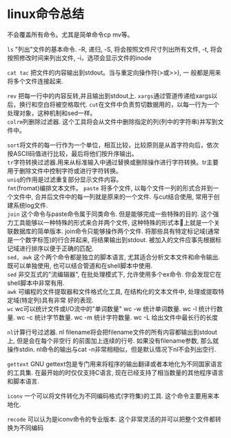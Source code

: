# linux命令总结

不会覆盖所有命令。尤其是简单命令cp mv等。

`ls` "列出"文件的基本命令.
-R, 递归,
-S, 将会按照文件尺寸列出所有文件, 
-t, 将会按照修改时间来列出文件, 
-i，选项会显示文件的inode

`cat tac`
把文件的内容输出到stdout。当与重定向操作符(>或>>), 一 般都是用来将多个文件连接起来.

`rev`把每一行中的内容反转,并且输出到stdout上.
`xargs`通过管道传递给xargs以后，换行和空白将被空格取代.
`cut`在文件中负责剪切数据用的，以每一行为一个处理对象，这种机制和sed一样。  
`colrm`列删除过滤器. 这个工具将会从文件中删除指定的列(列中的字符串)并写到文件中。 
  
`sort`将文件的每一行作为一个单位，相互比较，比较原则是从首字符向后，依次按ASCII码值进行比较，最后将他们按升序输出。  
`tr`字符转换过滤器.用来从标准输入中通过替换或删除操作进行字符转换。tr主要用于删除文件中控制字符或进行字符转换。  
`uniq`的作用是过滤重复部分显示文件内容。  
`fmt`(fromat)编排文本文件。
`paste`将多个文件, 以每个文件一列的形式合并到一个文件中, 合并后文件中的每一列就是原来的一个文件. 与cut结合使用, 常用于创建系统log文件.  `join`
这个命令与paste命令属于同类命令. 但是能够完成一些特殊的目的. 这个强力工具能够以一种特殊的形式来合并两个文件, 这种特殊的形式本􏱇上就是一个关联数据库的简单版本.join命令只能够操作两个文件. 将那些具有特定标记域(通常是一个数字标签)的行合并起来, 将结果输出到stdout. 被加入的文件应事先根据标记域进行排序以便于正确的匹配.  `sed, awk`这个两个命令都是独立的脚本语言, 尤其适合分析文本文件和命令输出. 既可以单独使用, 也可以结合管道和在shell脚本中使用.  `sed`非交互式的"流编辑器", 在批处理模式下, 允许使用多个ex命令. 你会发现它在shell脚本中非常有用.   `awk`
可编程的文件提取器和文件格式化工具, 在结构化的文本文件中, 处理或提取特定域(特定列)具有非常 好的表现.   `wc`wc可以统计文件或I/O流中的"单词数量"	wc -w 统计单词数量.	wc -l 统计行数量.	wc -c 统计字节数量.	wc -m 统计字符数量.	wc -L 给出文件中最长行的长度
`nl`计算行号过滤器. nl filename将会把filename文件的所有内容都输出到stdout上, 但是会在每个非空行的前面加上连续的行号. 如果没有filename参数, 那么就操作stdin. nl命令的输出与cat -n非常相相似，但是默认情况下nl不会列出空行.
`gettext`GNU gettext包是专门用来将程序的输出翻译或者本地化为不同国家语言的工具集. 在最开始的时仅仅支持C语言, 现在已经支持了相当数量的其他程序语言和脚本语言.
`iconv`一个可以将文件转化为不同编码格式(字符集)的工具. 这个命令主要用来本地化.
`recode`可以认为是iconv命令的专业版本. 这个非常灵活的并可以把整个文件都转换为不同编码